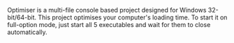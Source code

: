 Optimiser is a multi-file console based project designed for Windows 32-bit/64-bit. This project optimises your computer's loading time. To start it on full-option mode, just start all 5 executables and wait for them to close automatically. 
